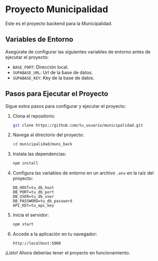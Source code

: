 # Proyecto Municipalidad

Este es el proyecto backend para la Municipalidad.

## Variables de Entorno

Asegúrate de configurar las siguientes variables de entorno antes de ejecutar el proyecto:

- `BASE_PORT`: Dirección local.
- `SUPABASE_URL`: Url de la base de datos.
- `SUPABASE_KEY`: Key de la base de datos.

## Pasos para Ejecutar el Proyecto

Sigue estos pasos para configurar y ejecutar el proyecto:

1. Clona el repositorio:
    ```bash
    git clone https://github.com/tu_usuario/municipalidad.git
    ```

2. Navega al directorio del proyecto:
    ```bash
    cd municipalidad/muni_back
    ```

3. Instala las dependencias:
    ```bash
    npm install
    ```

4. Configura las variables de entorno en un archivo `.env` en la raíz del proyecto:
    ```env
    DB_HOST=tu_db_host
    DB_PORT=tu_db_port
    DB_USER=tu_db_user
    DB_PASSWORD=tu_db_password
    API_KEY=tu_api_key
    ```

5. Inicia el servidor:
    ```bash
    npm start
    ```

6. Accede a la aplicación en tu navegador:
    ```
    http://localhost:5000
    ```

¡Listo! Ahora deberías tener el proyecto en funcionamiento.
